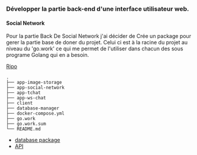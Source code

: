 ### Développer la partie back-end d'une interface utilisateur web.

#### Social Network
 
Pour la partie Back De Social Network j'ai décider de Crée un package pour gerer la partie base de doner du projet. Celui ci est à la racine du projet au niveau du 'go.work' ce qui me permet de l'utiliser dans chacun des sous programe Golang qui en a besoin.

[Ripo](https://github.com/Alann07AS/social_network)

```
.
├── app-image-storage
├── app-social-network
├── app-tchat
├── app-ws-chat
├── client
├── database-manager
├── docker-compose.yml
├── go.work
├── go.work.sum
└── README.md
```

* [database package](https://github.com/Alann07AS/social_network/tree/main/database-manager)
* [API](https://github.com/Alann07AS/social_network/tree/main/app-social-network)